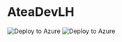 # AteaDevLH
![Deploy to Azure](https://aka.ms/deploytoazurebutton)
![Deploy to Azure](https://portal.azure.com/#create/Microsoft.Template/uri/https%3A%2F%2Fraw.githubusercontent.com%2FAgazoth%2FAteaDevLH%2Fmain%2Fmain.json)
